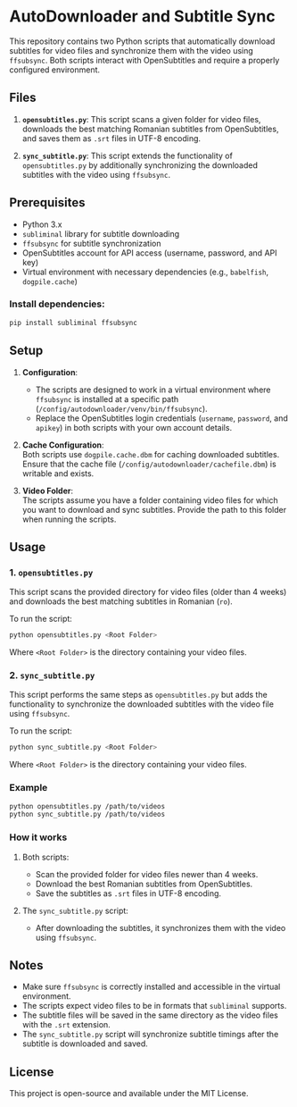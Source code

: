 
# AutoDownloader and Subtitle Sync

This repository contains two Python scripts that automatically download subtitles for video files and synchronize them with the video using `ffsubsync`. Both scripts interact with OpenSubtitles and require a properly configured environment.

## Files

1. **`opensubtitles.py`**: This script scans a given folder for video files, downloads the best matching Romanian subtitles from OpenSubtitles, and saves them as `.srt` files in UTF-8 encoding.

2. **`sync_subtitle.py`**: This script extends the functionality of `opensubtitles.py` by additionally synchronizing the downloaded subtitles with the video using `ffsubsync`.

## Prerequisites

- Python 3.x
- `subliminal` library for subtitle downloading
- `ffsubsync` for subtitle synchronization
- OpenSubtitles account for API access (username, password, and API key)
- Virtual environment with necessary dependencies (e.g., `babelfish`, `dogpile.cache`)

### Install dependencies:

```bash
pip install subliminal ffsubsync
```

## Setup

1. **Configuration**:
   - The scripts are designed to work in a virtual environment where `ffsubsync` is installed at a specific path (`/config/autodownloader/venv/bin/ffsubsync`).
   - Replace the OpenSubtitles login credentials (`username`, `password`, and `apikey`) in both scripts with your own account details.

2. **Cache Configuration**:  
   Both scripts use `dogpile.cache.dbm` for caching downloaded subtitles. Ensure that the cache file (`/config/autodownloader/cachefile.dbm`) is writable and exists.

3. **Video Folder**:  
   The scripts assume you have a folder containing video files for which you want to download and sync subtitles. Provide the path to this folder when running the scripts.

## Usage

### 1. `opensubtitles.py`

This script scans the provided directory for video files (older than 4 weeks) and downloads the best matching subtitles in Romanian (`ro`).

To run the script:

```bash
python opensubtitles.py <Root Folder>
```

Where `<Root Folder>` is the directory containing your video files.

### 2. `sync_subtitle.py`

This script performs the same steps as `opensubtitles.py` but adds the functionality to synchronize the downloaded subtitles with the video file using `ffsubsync`.

To run the script:

```bash
python sync_subtitle.py <Root Folder>
```

Where `<Root Folder>` is the directory containing your video files.

### Example

```bash
python opensubtitles.py /path/to/videos
python sync_subtitle.py /path/to/videos
```

### How it works

1. Both scripts:
   - Scan the provided folder for video files newer than 4 weeks.
   - Download the best Romanian subtitles from OpenSubtitles.
   - Save the subtitles as `.srt` files in UTF-8 encoding.

2. The `sync_subtitle.py` script:
   - After downloading the subtitles, it synchronizes them with the video using `ffsubsync`.

## Notes

- Make sure `ffsubsync` is correctly installed and accessible in the virtual environment.
- The scripts expect video files to be in formats that `subliminal` supports.
- The subtitle files will be saved in the same directory as the video files with the `.srt` extension.
- The `sync_subtitle.py` script will synchronize subtitle timings after the subtitle is downloaded and saved.

## License

This project is open-source and available under the MIT License.
